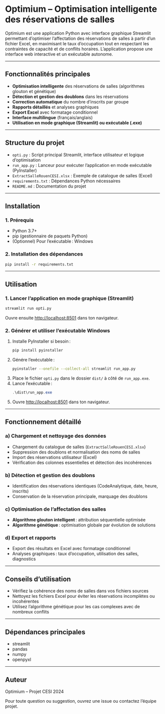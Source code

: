 
# Optimium – Optimisation intelligente des réservations de salles

Optimium est une application Python avec interface graphique Streamlit permettant d’optimiser l’affectation des réservations de salles à partir d’un fichier Excel, en maximisant le taux d’occupation tout en respectant les contraintes de capacité et de conflits horaires. L’application propose une interface web interactive et un exécutable autonome.

---

## Fonctionnalités principales

- **Optimisation intelligente** des réservations de salles (algorithmes glouton et génétique)
- **Détection et gestion des doublons** dans les réservations
- **Correction automatique** du nombre d’inscrits par groupe
- **Rapports détaillés** et analyses graphiques
- **Export Excel** avec formatage conditionnel
- **Interface multilingue** (français/anglais)
- **Utilisation en mode graphique (Streamlit) ou exécutable (.exe)**

---

## Structure du projet

- `opti.py` : Script principal Streamlit, interface utilisateur et logique d’optimisation
- `run_app.py` : Lanceur pour exécuter l’application en mode exécutable (PyInstaller)
- `ExtractSalleRouenCESI.xlsx` : Exemple de catalogue de salles (Excel)
- `requirements.txt` : Dépendances Python nécessaires
- `README.md` : Documentation du projet

---

## Installation

### 1. Prérequis

- Python 3.7+
- pip (gestionnaire de paquets Python)
- (Optionnel) Pour l’exécutable : Windows

### 2. Installation des dépendances

```bash
pip install -r requirements.txt
```

---

## Utilisation

### 1. Lancer l’application en mode graphique (Streamlit)

```bash
streamlit run opti.py
```

Ouvre ensuite [http://localhost:8501](http://localhost:8501) dans ton navigateur.

### 2. Générer et utiliser l’exécutable Windows

1. Installe PyInstaller si besoin :
   ```bash
   pip install pyinstaller
   ```
2. Génére l’exécutable :
   ```bash
   pyinstaller --onefile --collect-all streamlit run_app.py
   ```
3. Place le fichier `opti.py` dans le dossier `dist/` à côté de `run_app.exe`.
4. Lance l’exécutable :
   ```powershell
   .\dist\run_app.exe
   ```
5. Ouvre [http://localhost:8501](http://localhost:8501) dans ton navigateur.

---

## Fonctionnement détaillé

### a) Chargement et nettoyage des données

- Chargement du catalogue de salles (`ExtractSalleRouenCESI.xlsx`)
- Suppression des doublons et normalisation des noms de salles
- Import des réservations utilisateur (Excel)
- Vérification des colonnes essentielles et détection des incohérences

### b) Détection et gestion des doublons

- Identification des réservations identiques (CodeAnalytique, date, heure, inscrits)
- Conservation de la réservation principale, marquage des doublons

### c) Optimisation de l’affectation des salles

- **Algorithme glouton intelligent** : attribution séquentielle optimisée
- **Algorithme génétique** : optimisation globale par évolution de solutions

### d) Export et rapports

- Export des résultats en Excel avec formatage conditionnel
- Analyses graphiques : taux d’occupation, utilisation des salles, diagnostics

---

## Conseils d’utilisation

- Vérifiez la cohérence des noms de salles dans vos fichiers sources
- Nettoyez les fichiers Excel pour éviter les réservations incomplètes ou incohérentes
- Utilisez l’algorithme génétique pour les cas complexes avec de nombreux conflits

---

## Dépendances principales

- streamlit
- pandas
- numpy
- openpyxl

---

## Auteur

Optimium – Projet CESI 2024

Pour toute question ou suggestion, ouvrez une issue ou contactez l’équipe projet.
